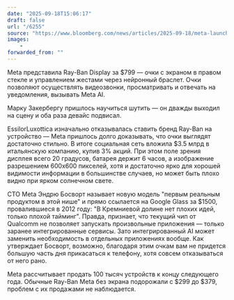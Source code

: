 ```yaml
---
date: "2025-09-18T15:06:17"
draft: false
url: "/6255"
source: "https://www.bloomberg.com/news/articles/2025-09-18/meta-launches-799-glasses-with-screen-in-bid-for-mainstream-hit"
images:
    -
forwarded_from: ""
---
```


Meta представила Ray-Ban Display за $799 — очки с экраном в правом стекле и управлением жестами через нейронный браслет. Очки позволяют осуществлять видеозвонки, просматривать и отвечать на уведомления, вызывать Meta AI.

Марку Закербергу пришлось научиться шутить — он дважды выходил на сцену и оба раза девайс подвисал. 

EssilorLuxottica изначально отказывалась ставить бренд Ray-Ban на устройство — Meta пришлось долго доказывать, что очки выглядят достаточно стильно. В итоге социальная сеть вложила $3.5 млрд в итальянскую компанию, купив 3% акций. При этом поле зрения дисплея всего 20 градусов, батарея держит 6 часов, а изображение разрешением 600x600 пикселей, хотя и достаточно ярко для хорошей видимости информации в большинстве случаев, но может быть плохо видно при ярком солнечном свете.

CTO Meta Эндрю Босворт называет новую модель "первым реальным продуктом в этой нише" и прямо ссылается на Google Glass за $1500, провалившиеся в 2012 году: "В Кремниевой долине нет плохих идей, только плохой тайминг". Правда, признает, что текущий чип от Qualcomm не позволяет запускать произвольные приложения — только заранее интегрированные сервисы. Зато интегрированный AI может заменить необходимость в отдельных приложениях вообще. Как утверждает Босворт, возможно, благодаря этим очкам вам не придется большую часть дня прикасаться к телефону, хотя совсем отказываться от него рано.

Meta рассчитывает продать 100 тысяч устройств к концу следующего года. Обычные Ray-Ban Meta без экрана подорожали с $299 до $379, проблем с их продажами не наблюдается.
